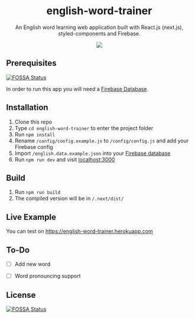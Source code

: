 <h1 align="center">english-word-trainer</h1>

<p align="center">An English word learning web application built with React.js (next.js), styled-components and Firebase.</p>

<p align="center"><a href="https://codeclimate.com/github/abdullahceylan/english-word-trainer/maintainability"><img src="https://api.codeclimate.com/v1/badges/f21bd5a2b6d1fc1c4ef6/maintainability" /></a></p>

## Prerequisites
[![FOSSA Status](https://app.fossa.io/api/projects/git%2Bgithub.com%2Fabdullahceylan%2Fenglish-word-trainer.svg?type=shield)](https://app.fossa.io/projects/git%2Bgithub.com%2Fabdullahceylan%2Fenglish-word-trainer?ref=badge_shield)


In order to run this app you will need a [Firebase Database](https://firebase.google.com/docs/web/setup).

## Installation

1. Clone this repo
1. Type `cd english-word-trainer` to enter the project folder
1. Run `npm install`
1. Rename `/config/config.example.js` to `/config/config.js` and add your Firebase config
1. Import `/english.data.example.json` into your [Firebase database](https://firebase.google.com/docs/database/web/start)
1. Run `npm run dev` and visit [localhost:3000](http://localhost:3000)

## Build

1. Run `npm run build`
1. The compiled version will be in `/.next/dist/`

## Live Example

You can test on https://english-word-trainer.herokuapp.com

## To-Do
- [ ] Add new word
- [ ] Word pronouncing support


## License
[![FOSSA Status](https://app.fossa.io/api/projects/git%2Bgithub.com%2Fabdullahceylan%2Fenglish-word-trainer.svg?type=large)](https://app.fossa.io/projects/git%2Bgithub.com%2Fabdullahceylan%2Fenglish-word-trainer?ref=badge_large)